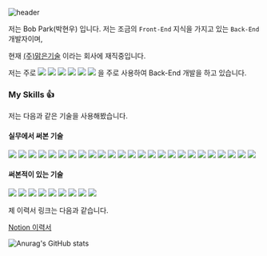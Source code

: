 ![header](https://capsule-render.vercel.app/api?type=cylinder&color=auto&text=Now%20Use%20Me!!!&fontAlignY=45&fontSize=40&height=150&animation=blinking&desc=I'm%20Good%20Back-End%20Developer&descAlignY=70)

저는 Bob Park(박현우) 입니다. 저는 조금의 `Front-End` 지식을 가지고 있는 `Back-End` 개발자이며,

현재 [(주)맑은기술](http://www.malgn.com) 이라는 회사에 재직중입니다.

저는 주로 <img src="https://img.shields.io/badge/-Spring Framework-brightgreen?style=flat&logo=spring"> <img src="https://img.shields.io/badge/-Java-blue"> <img src="https://img.shields.io/badge/-ORM-blue"> <img src="https://img.shields.io/badge/-JPA-blue"> <img src="https://img.shields.io/badge/-QueryDSL-blue"> <img src="https://img.shields.io/badge/-Docker-blue?style=flat&logo=docker"> 을 주로 사용하여 Back-End 개발을 하고 있습니다.

### My Skills :thumbsup:

저는 다음과 같은 기술을 사용해봤습니다.

#### 실무에서 써본 기술

<img src="https://img.shields.io/badge/-Java-blue"> <img src="https://img.shields.io/badge/-Junit5-blue?style=flat&logo=junit5"> <img src="https://img.shields.io/badge/-JPA-blue"> <img src="https://img.shields.io/badge/-ORM-blue"> <img src="https://img.shields.io/badge/-QueryDSL-blue"> <img src="https://img.shields.io/badge/-Hibernate-blue">
<img src="https://img.shields.io/badge/-Spring Framework-brightgreen?style=flat&logo=spring"> <img src="https://img.shields.io/badge/-Spring Cloud-brightgreen"> <img src="https://img.shields.io/badge/-Spring Cloud Gateway-brightgreen">
<img src="https://img.shields.io/badge/-Oracle-brightgreen?style=flat&logo=oracle"> <img src="https://img.shields.io/badge/-PostgreSQL-brightgreen?style=flat&logo=postgresql"> <img src="https://img.shields.io/badge/-Maria-brightgreen?style=flat&logo=mariadb"> <img src="https://img.shields.io/badge/-MySql-brightgreen?style=flat&logo=mysql">
<img src="https://img.shields.io/badge/-Apache Kafka-brightgreen?style=flat&logo=apache">
<img src="https://img.shields.io/badge/-Insomnia-brightgreen?style=flat&logo=indomnia">
<img src="https://img.shields.io/badge/-HTML-brightgreen?style=flat&logo=html"> <img src="https://img.shields.io/badge/-CSS-brightgreen?style=flat&logo=css"> <img src="https://img.shields.io/badge/-JavaScript-brightgreen?style=flat&logo=javascript"> <img src="https://img.shields.io/badge/-TypeScript-brightgreen?style=flat&logo=typescript"> <img src="https://img.shields.io/badge/-React-brightgreen?style=flat&logo=react"> <img src="https://img.shields.io/badge/-Redux-brightgreen?style=flat&logo=redux"> <img src="https://img.shields.io/badge/-MobX-brightgreen?style=flat&logo=mobx">
<img src="https://img.shields.io/badge/-Elasticsearch-blueviolet?style=flat&logo=elasticsearch">
<img src="https://img.shields.io/badge/-Docker-brightgreen?style=flat&logo=docker"> <img src="https://img.shields.io/badge/-Docker Compose-brightgreen?style=flat&logo=docker">

#### 써본적이 있는 기술

<img src="https://img.shields.io/badge/-Spring Cloud MSA-brightgreen?style=flat&logo=spring"> <img src="https://img.shields.io/badge/-RabbitMQ-brightgreen?style=flat&logo=rabbitmq"> <img src="https://img.shields.io/badge/-Redis-brightgreen?style=flat&logo=redis"> <img src="https://img.shields.io/badge/-MongoDB-brightgreen?style=flat&logo=mongodb"> <img src="https://img.shields.io/badge/-ELK-brightgreen?style=flat&logo=elastic">
<img src="https://img.shields.io/badge/-NextJS-brightgreen?style=flat&logo=next.js">
<img src="https://img.shields.io/badge/-CI/CD-brightgreen"> <img src="https://img.shields.io/badge/-Jenkins-brightgreen?style=flat&logo=jenkins">
<img src="https://img.shields.io/badge/-Kubernetes-brightgreen?style=flat&logo=kubernetes">

제 이력서 링크는 다음과 같습니다.

[Notion 이력서](https://decisive-cairnsmore-7fa.notion.site/Bob-Park-b7bbf7d9a7e446bf9bfe0d503f1b8769)


![Anurag's GitHub stats](https://github-readme-stats.vercel.app/api?username=bob-park&show_icons=true&theme=transparent)

